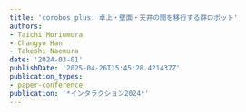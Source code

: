 ```yaml
---
title: 'corobos plus: 卓上・壁面・天井の間を移行する群ロボット'
authors:
- Taichi Moriumura
- Changyo Han
- Takeshi Naemura
date: '2024-03-01'
publishDate: '2025-04-26T15:45:28.421437Z'
publication_types:
- paper-conference
publication: '*インタラクション2024*'
---
```

